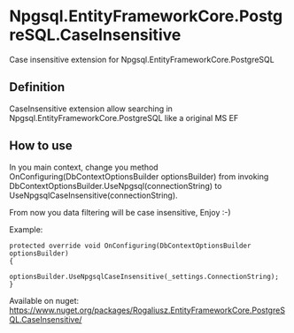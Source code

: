 # Npgsql.EntityFrameworkCore.PostgreSQL.CaseInsensitive
Case insensitive extension for Npgsql.EntityFrameworkCore.PostgreSQL

## Definition

CaseInsensitive extension allow searching in Npgsql.EntityFrameworkCore.PostgreSQL like a original MS EF

## How to use

In you main context, change you method OnConfiguring(DbContextOptionsBuilder optionsBuilder) from invoking 
DbContextOptionsBuilder.UseNpgsql(connectionString) to UseNpgsqlCaseInsensitive(connectionString). 

From now you data filtering will be case insensitive, Enjoy :-) 

Example:
```
protected override void OnConfiguring(DbContextOptionsBuilder optionsBuilder)
{
    optionsBuilder.UseNpgsqlCaseInsensitive(_settings.ConnectionString);
}

```

Available on nuget:  
https://www.nuget.org/packages/Rogaliusz.EntityFrameworkCore.PostgreSQL.CaseInsensitive/
